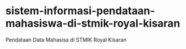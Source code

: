 # sistem-informasi-pendataan-mahasiswa-di-stmik-royal-kisaran
Pendataan Data Mahasisa di STMIK Royal Kisaran
